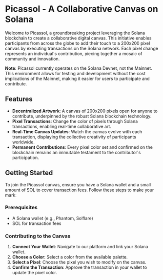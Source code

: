 # Picassol - A Collaborative Canvas on Solana

Welcome to Picassol, a groundbreaking project leveraging the Solana blockchain to create a collaborative digital canvas. This initiative enables participants from across the globe to add their touch to a 200x200 pixel canvas by executing transactions on the Solana network. Each pixel change represents an individual's contribution, piecing together a mosaic of community and innovation.

**Note:** Picassol currently operates on the Solana Devnet, not the Mainnet. This environment allows for testing and development without the cost implications of the Mainnet, making it easier for users to participate and contribute.

## Features

- **Decentralized Artwork**: A canvas of 200x200 pixels open for anyone to contribute, underpinned by the robust Solana blockchain technology.
- **Pixel Transactions**: Change the color of pixels through Solana transactions, enabling real-time collaborative art.
- **Real-Time Canvas Updates**: Watch the canvas evolve with each transaction, displaying the collective creativity of participants worldwide.
- **Permanent Contributions**: Every pixel color set and confirmed on the blockchain remains an immutable testament to the contributor's participation.

## Getting Started

To join the Picassol canvas, ensure you have a Solana wallet and a small amount of SOL to cover transaction fees. Follow these steps to make your mark:

### Prerequisites

- A Solana wallet (e.g., Phantom, Solflare)
- SOL for transaction fees

### Contributing to the Canvas

1. **Connect Your Wallet**: Navigate to our platform and link your Solana wallet.
2. **Choose a Color**: Select a color from the available palette.
3. **Select a Pixel**: Choose the pixel you wish to modify on the canvas.
4. **Confirm the Transaction**: Approve the transaction in your wallet to update the pixel color.
